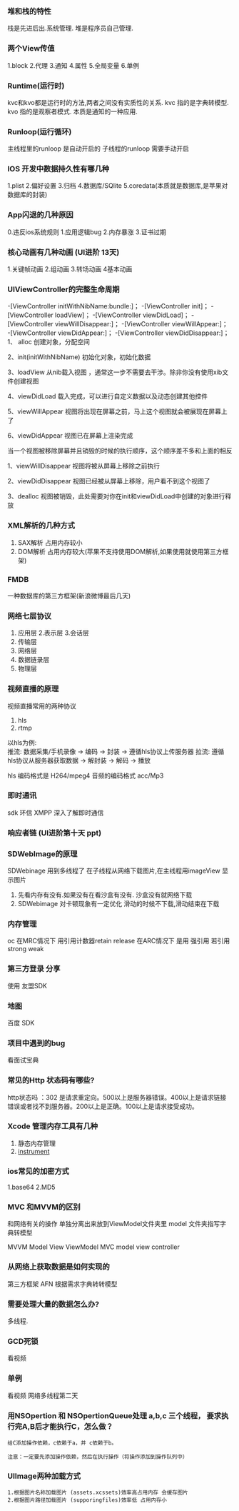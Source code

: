 ### 堆和栈的特性

栈是先进后出.系统管理.
堆是程序员自己管理.

### 两个View传值
1.block 2.代理 3.通知 4.属性 5.全局变量 6.单例

### Runtime(运行时)

kvc和kvo都是运行时的方法,两者之间没有实质性的关系.
kvc 指的是字典转模型.
kvo 指的是观察者模式. 本质是通知的一种应用.

### Runloop(运行循环)

主线程里的runloop 是自动开启的
子线程的runloop 需要手动开启




### IOS 开发中数据持久性有哪几种

1.plist    2.偏好设置    3.归档    4.数据库/SQlite
5.coredata(本质就是数据库,是苹果对数据库的封装)

### App闪退的几种原因

0.违反ios系统规则
1.应用逻辑bug
2.内存暴涨
3.证书过期

### 核心动画有几种动画 (UI进阶 13天)

1.关键帧动画    2.组动画    3.转场动画    4基本动画 

### UIViewController的完整生命周期
 
-[ViewController initWithNibName:bundle:]；
-[ViewController init]；
-[ViewController loadView]；
-[ViewController viewDidLoad]；
-[ViewController viewWillDisappear:]；
-[ViewController viewWillAppear:]；
-[ViewController viewDidAppear:]；
-[ViewController viewDidDisappear:]；
1、 alloc                                创建对象，分配空间

2、init(initWithNibName) 初始化对象，初始化数据

3、loadView                         从nib载入视图 ，通常这一步不需要去干涉。除非你没有使用xib文件创建视图

4、viewDidLoad                 载入完成，可以进行自定义数据以及动态创建其他控件

5、viewWillAppear             视图将出现在屏幕之前，马上这个视图就会被展现在屏幕上了

6、viewDidAppear             视图已在屏幕上渲染完成

当一个视图被移除屏幕并且销毁的时候的执行顺序，这个顺序差不多和上面的相反

1、viewWillDisappear           视图将被从屏幕上移除之前执行

2、viewDidDisappear           视图已经被从屏幕上移除，用户看不到这个视图了

3、dealloc                               视图被销毁，此处需要对你在init和viewDidLoad中创建的对象进行释放

### XML解析的几种方式
1. SAX解析 占用内存较小
2. DOM解析 占用内存较大(苹果不支持使用DOM解析,如果使用就使用第三方框架)

### FMDB

一种数据库的第三方框架(新浪微博最后几天)

### 网络七层协议

1. 应用层     2.表示层     3.会话层   
4. 传输层    
5. 网络层
6. 数据链录层
7. 物理层

### 视频直播的原理

视频直播常用的两种协议
1. hls
2. rtmp

以hls为例:  
   推流: 数据采集/手机录像 -> 编码 -> 封装 -> 遵循hls协议上传服务器
   拉流: 遵循hls协议从服务器获取数据 -> 解封装 -> 解码 -> 播放

hls 编码格式是 H264/mpeg4
音频的编码格式 acc/Mp3

### 即时通讯

sdk 环信
XMPP 深入了解即时通信

### 响应者链 (UI进阶第十天 ppt)

### SDWebImage的原理

SDWebinage 用到多线程了 在子线程从网络下载图片,在主线程用imageView 显示图片

1. 先看内存有没有.如果没有在看沙盒有没有. 沙盒没有就网络下载
2. SDWebimage 对卡顿现象有一定优化 滑动的时候不下载,滑动结束在下载

### 内存管理
oc 在MRC情况下 用引用计数器retain release
   在ARC情况下 是用 强引用 若引用 strong weak
### 第三方登录 分享 

使用 友盟SDK

### 地图 

百度 SDK

### 项目中遇到的bug

看面试宝典

### 常见的Http 状态码有哪些?

http状态吗 ：302 是请求重定向。500以上是服务器错误。400以上是请求链接错误或者找不到服务器。200以上是正确。100以上是请求接受成功。

### Xcode 管理内存工具有几种
1. 静态内存管理
2. [instrument ](http://www.07net01.com/2015/11/1000712.html)

### ios常见的加密方式

1.base64 2.MD5

### MVC 和MVVM的区别

和网络有关的操作 单独分离出来放到ViewModel文件夹里
model 文件夹指写字典转模型

MVVM 
 Model View ViewModel
MVC
model view controller

### 从网络上获取数据是如何实现的

第三方框架 AFN 根据需求字典转转模型

### 需要处理大量的数据怎么办?

多线程.


### GCD死锁

看视频

### 单例

看视频 网络多线程第二天

### 用NSOpertion 和 NSOpertionQueue处理 a,b,c 三个线程， 要求执行完A,B后才能执行C，怎么做？

    给C添加操作依赖，c依赖于a，并 c依赖于b。

    注意：一定要先添加操作依赖，然后在执行操作（将操作添加到操作队列中）

### UIImage两种加载方式
    
    1.根据图片名称加载图片 (assets.xcssets)效率高占用内存 会缓存图片
    2.根据图片路径加载图片 (supporingfiles)效率低 占用内存小

































